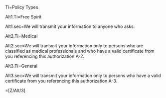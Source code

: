 Ti=Policy Types

Alt1.Ti=Free Spirit

Alt1.sec=We will transmit your information to anyone who asks.

Alt2.Ti=Medical

Alt2.sec=We will transmit your information only to persons who are classified as medical professionals and who have a valid certificate from you referencing this authorization A-2. 

Alt3.Ti=General

Alt3.sec=We will transmit your information only to persons who have a valid certificate from you referencing this authorization A-3.

=[Z/Alt/3]